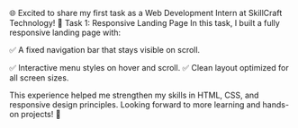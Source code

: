 🌐 Excited to share my first task as a Web Development Intern at SkillCraft Technology!
🔹 Task 1: Responsive Landing Page
 In this task, I built a fully responsive landing page with:

 ✅ A fixed navigation bar that stays visible on scroll.

 ✅ Interactive menu styles on hover and scroll.
 ✅ Clean layout optimized for all screen sizes.

This experience helped me strengthen my skills in HTML, CSS, and responsive design principles. Looking forward to more learning and hands-on projects! 🙌
